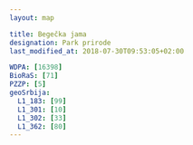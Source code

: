 ```yaml
---
layout: map

title: Begečka jama
designation: Park prirode
last_modified_at: 2018-07-30T09:53:05+02:00

WDPA: [16398]
BioRaS: [71]
PZZP: [5]
geoSrbija:
  L1_183: [99]
  L1_301: [10]
  L1_302: [33]
  L1_362: [80]
---
```

